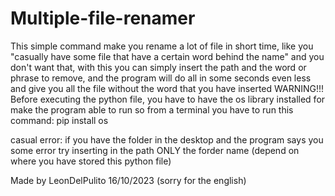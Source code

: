 # Multiple-file-renamer
This simple command make you rename a lot of file in short time, like you "casually have some file that have a certain word behind the name" and you don't want that, with this
you can simply insert the path and the word or phrase to remove, and the program will do all in some seconds even less and 
give you all the file without the word that you have inserted
WARNING!!!
Before executing the python file, you have to have the os library installed for make the program able to run so from a terminal you have to run this command: pip install os

casual error: if you have the folder in the desktop and the program says you some error try inserting in the path ONLY the forder name
(depend on where you have stored this python file)

Made by LeonDelPulito 16/10/2023 (sorry for the english)
